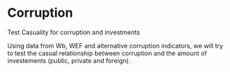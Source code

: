 # Corruption
Test Casuality for corruption and investments

Using data from Wb, WEF and alternative corruption indicators, we will try to test the casual relationship between corruption and the amount of investements (public, private and foreign).

